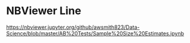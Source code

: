 
# NBViewer Line
https://nbviewer.jupyter.org/github/awsmith823/Data-Science/blob/master/AB%20Tests/Sample%20Size%20Estimates.ipynb
